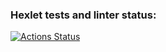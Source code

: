### Hexlet tests and linter status:
[![Actions Status](https://github.com/sergeloie/algorithms-project-69/workflows/hexlet-check/badge.svg)](https://github.com/sergeloie/algorithms-project-69/actions)